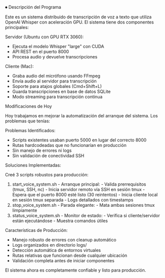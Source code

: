 ⏺ Descripción del Programa

  Este es un sistema distribuido de transcripción de voz a texto que utiliza OpenAI Whisper con aceleración GPU. El sistema tiene dos componentes
  principales:

  Servidor (Ubuntu con GPU RTX 3060):
  - Ejecuta el modelo Whisper "large" con CUDA
  - API REST en el puerto 8000
  - Procesa audio y devuelve transcripciones

  Cliente (Mac):
  - Graba audio del micrófono usando FFmpeg
  - Envía audio al servidor para transcripción
  - Soporte para atajos globales (Cmd+Shift+L)
  - Guarda transcripciones en base de datos SQLite
  - Modo streaming para transcripción continua

  Modificaciones de Hoy

  Hoy trabajamos en mejorar la automatización del arranque del sistema. Los problemas que tenías:

  Problemas Identificados:

  - Scripts existentes usaban puerto 5000 en lugar del correcto 8000
  - Rutas hardcodeadas que no funcionarían en producción
  - Sin manejo de errores ni logs
  - Sin validación de conectividad SSH

  Soluciones Implementadas:

  Creé 3 scripts robustos para producción:

  1. start_voice_system.sh - Arranque principal:
    - Valida prerrequisitos (tmux, SSH, nc)
    - Inicia servidor remoto vía SSH en sesión tmux
    - Espera que el puerto 8000 esté listo (30 reintentos)
    - Inicia cliente local en sesión tmux separada
    - Logs detallados con timestamps
  2. stop_voice_system.sh - Parada elegante:
    - Mata ambas sesiones tmux limpiamente
  3. status_voice_system.sh - Monitor de estado:
    - Verifica si cliente/servidor están ejecutándose
    - Muestra comandos útiles

  Características de Producción:

  - Manejo robusto de errores con cleanup automático
  - Logs organizados en directorio logs/
  - Detección automática de entornos virtuales
  - Rutas relativas que funcionan desde cualquier ubicación
  - Validación completa antes de iniciar componentes

  El sistema ahora es completamente confiable y listo para producción.
